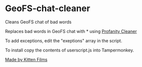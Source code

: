# GeoFS-chat-cleaner
Cleans GeoFS chat of bad words

Replaces bad words in GeoFS chat with * using <a href="https://github.com/devXprite/profanity-cleaner" target="_blank">Profanity Cleaner</a>

To add exceptions, edit the "exeptions" array in the script.

To install copy the contents of userscript.js into Tampermonkey.

<a href="https://kittenapps-films.github.io/" target="_blank">Made by Kitten Films</a>
